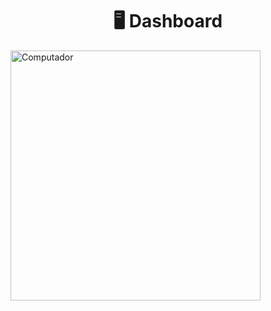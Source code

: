 <h1 align="center">🖥 Dashboard</h1>

<img src="https://user-images.githubusercontent.com/76753377/122117103-d7265b80-cdfc-11eb-95db-1aa3ac893928.png" min-width="400px" max-width="400px" width="400px" align="center" alt="Computador">



